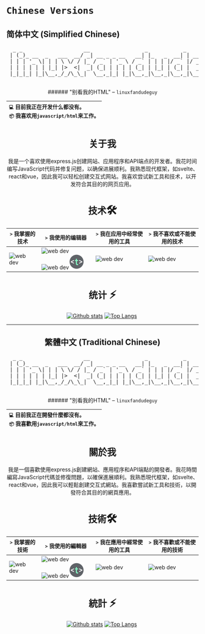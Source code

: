 # `Chinese Versions`

## 简体中文 (Simplified Chinese)

<div align="center">
<pre>
  _ _                   __                 _           _                        
 | (_)_ __  _   ___  __/ _| __ _ _ __   __| |_   _  __| | ___  __ _ _   _ _   _ 
 | | | '_ \| | | \ \/ / |_ / _` | '_ \ / _` | | | |/ _` |/ _ \/ _` | | | | | | |
 | | | | | | |_| |>  <|  _| (_| | | | | (_| | |_| | (_| |  __/ (_| | |_| | |_| |
 |_|_|_| |_|\__,_/_/\_\_|  \__,_|_| |_|\__,_|\__,_|\__,_|\___|\__, |\__,_|\__, |
                                                              |___/       |___/ 
</pre>
###### "别看我的HTML" – <code>linuxfandudeguy</code>

  | `💻` 目前我正在开发**什么都没有**。<br/>`📦` 我喜欢用`javascript/html`来工作。</br> |
  |:---|

# `关于我` 

我是一个喜欢使用express.js创建网站、应用程序和API端点的开发者。我花时间编写JavaScript代码并修复问题，以确保进展顺利。我熟悉现代框架，如svelte、react和vue，因此我可以轻松创建交互式网站。我喜欢尝试新工具和技术，以开发符合其目的的网页应用。

# `技术`🛠
| `>` 我掌握的技术 | `>` 我使用的编辑器 | `>` 我在应用中经常使用的工具 | `>` 我不喜欢或不能使用的技术 | 
|---------------------|---------------|----------------------------------------|----------------------------------|
| <img src="https://skillicons.dev/icons?i=html,js,react,vue,svelte,css,nodejs,python,rust" alt="web dev" height="40"/> | <img src="https://skillicons.dev/icons?i=sublime,vscode" alt="web dev" height="40"/><img src="https://upload.wikimedia.org/wikipedia/commons/thumb/8/8a/Gnu-nano.svg/1024px-Gnu-nano.svg.png" alt="web dev" height="40"/><img src="/assets/images/unnamed.png" alt="web dev" height="40"/> | <img src="https://skillicons.dev/icons?i=tailwind,npm,git,github,bootstrap,vercel,debian,express,obsidian" alt="web dev" height="40"/> | <img src="https://skillicons.dev/icons?i=electron,firebase,php,tauri" alt="web dev" height="40"/> |

# `统计` ⚡
  
  <a href="#">![Github stats](https://github-readme-stats.vercel.app/api?username=linuxfandudeguy&theme=blueberry&count_private=true&hide_border=true&line_height=20)</a>
  <a href="#">![Top Langs](https://github-readme-stats.vercel.app/api/top-langs/?username=linuxfandudeguy&layout=compact&theme=blueberry&count_private=true&hide_border=true)</a>
  <img src="https://komarev.com/ghpvc/?username=linuxfandudeguy&style=for-the-badge&color=orange" alt=""/>

---

## 繁體中文 (Traditional Chinese)

<div align="center">
<pre>
  _ _                   __                 _           _                        
 | (_)_ __  _   ___  __/ _| __ _ _ __   __| |_   _  __| | ___  __ _ _   _ _   _ 
 | | | '_ \| | | \ \/ / |_ / _` | '_ \ / _` | | | |/ _` |/ _ \/ _` | | | | | | |
 | | | | | | |_| |>  <|  _| (_| | | | | (_| | |_| | (_| |  __/ (_| | |_| | |_| |
 |_|_|_| |_|\__,_/_/\_\_|  \__,_|_| |_|\__,_|\__,_|\__,_|\___|\__, |\__,_|\__, |
                                                              |___/       |___/ 
</pre>
###### "別看我的HTML" – <code>linuxfandudeguy</code>

  | `💻` 目前我正在開發**什麼都沒有**。<br/>`📦` 我喜歡用`javascript/html`來工作。</br> |
  |:---|

# `關於我` 

我是一個喜歡使用express.js創建網站、應用程序和API端點的開發者。我花時間編寫JavaScript代碼並修復問題，以確保進展順利。我熟悉現代框架，如svelte、react和vue，因此我可以輕鬆創建交互式網站。我喜歡嘗試新工具和技術，以開發符合其目的的網頁應用。

# `技術`🛠
| `>` 我掌握的技術 | `>` 我使用的編輯器 | `>` 我在應用中經常使用的工具 | `>` 我不喜歡或不能使用的技術 | 
|---------------------|---------------|----------------------------------------|----------------------------------|
| <img src="https://skillicons.dev/icons?i=html,js,react,vue,svelte,css,nodejs,python,rust" alt="web dev" height="40"/> | <img src="https://skillicons.dev/icons?i=sublime,vscode" alt="web dev" height="40"/><img src="https://upload.wikimedia.org/wikipedia/commons/thumb/8/8a/Gnu-nano.svg/1024px-Gnu-nano.svg.png" alt="web dev" height="40"/><img src="/assets/images/unnamed.png" alt="web dev" height="40"/> | <img src="https://skillicons.dev/icons?i=tailwind,npm,git,github,bootstrap,vercel,debian,express,obsidian" alt="web dev" height="40"/> | <img src="https://skillicons.dev/icons?i=electron,firebase,php,tauri" alt="web dev" height="40"/> |

# `統計` ⚡
  
  <a href="#">![Github stats](https://github-readme-stats.vercel.app/api?username=linuxfandudeguy&theme=blueberry&count_private=true&hide_border=true&line_height=20)</a>
  <a href="#">![Top Langs](https://github-readme-stats.vercel.app/api/top-langs/?username=linuxfandudeguy&layout=compact&theme=blueberry&count_private=true&hide_border=true)</a>
  <img src="https://komarev.com/ghpvc/?username=linuxfandudeguy&style=for-the-badge&color=orange" alt=""/>
